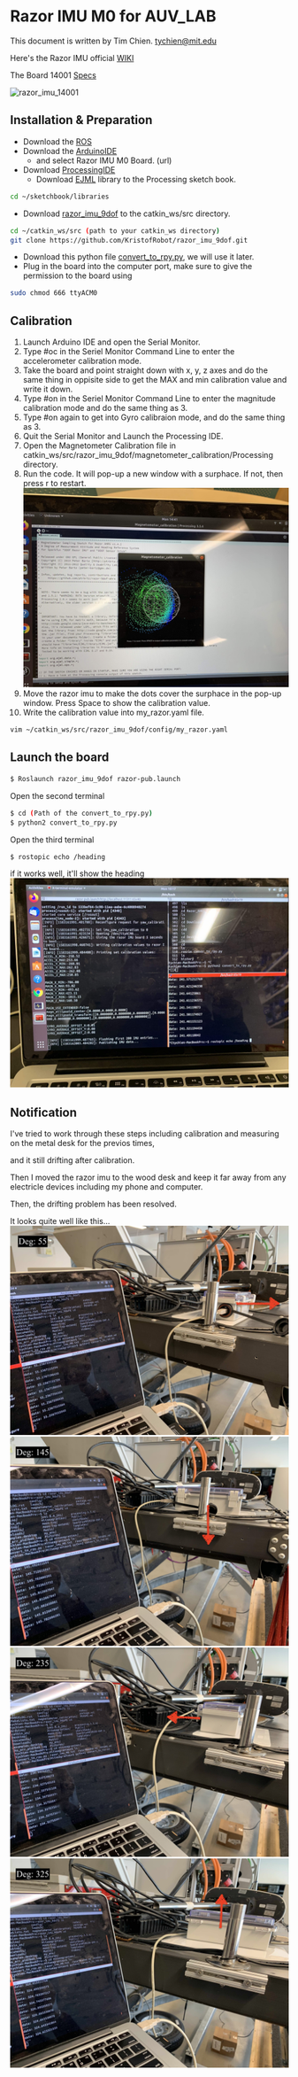 # Razor IMU M0 for AUV_LAB

This document is written by Tim Chien. tychien@mit.edu

Here's the Razor IMU official [WIKI](http://wiki.ros.org/razor_imu_9dof)

The Board 14001 [Specs](https://www.sparkfun.com/products/14001) 

![razor_imu_14001](https://github.com/tychien/mitseagrantauv/blob/master/IMG_7081)
## Installation & Preparation

*  Download the [ROS](http://wiki.ros.org/melodic/Installation/Ubuntu)
*  Download the [ArduinoIDE](https://www.arduino.cc/en/guide/linux#toc2)
    *  and select Razor IMU M0 Board. (url) 
*  Download [ProcessingIDE](https://processing.org/download/)
    * Download [EJML](https://github.com/tychien/mitseagrantauv/blob/master/EJML) library to the Processing sketch book.
```bash 
cd ~/sketchbook/libraries
```
*  Download [razor_imu_9dof](https://github.com/KristofRobot/razor_imu_9dof) to the catkin_ws/src directory. 
```bash 
cd ~/catkin_ws/src (path to your catkin_ws directory)
git clone https://github.com/KristofRobot/razor_imu_9dof.git 
```
*  Download this python file [convert_to_rpy.py](https://github.com/tychien/mitseagrantauv/blob/master/convert_to_rpy.py), we will use it later. 
*  Plug in the board into the computer port, make sure to give the permission to the board using
```bash 
sudo chmod 666 ttyACM0 
```
## Calibration

1.  Launch Arduino IDE and open the Serial Monitor.
1.  Type #oc in the Seriel Monitor Command Line to enter the accelerometer calibration mode.
1.  Take the board and point straight down with x, y, z axes and do the same thing in oppisite side to get the MAX and min calibration value and write it down.
1.  Type #on in the Seriel Monitor Command Line to enter the magnitude calibration mode and do the same thing as 3.
1.  Type #on again to get into Gyro calibraion mode, and do the same thing as 3.
1.  Quit the Serial Monitor and Launch the Processing IDE. 
1.  Open the Magnetometer Calibration file in catkin_ws/src/razor_imu_9dof/magnetometer_calibration/Processing directory.
1.  Run the code. It will pop-up a new window with a surphace. If not, then press r to restart.
![IMAGE of the pop-up window](https://github.com/tychien/mitseagrantauv/blob/master/processing_megnetometer_calibration.jpg)
1.  Move the razor imu to make the dots cover the surphace in the pop-up window. Press Space to show the calibration value.
1.  Write the calibration value into my_razor.yaml file. 
```bash 
vim ~/catkin_ws/src/razor_imu_9dof/config/my_razor.yaml
```
##  Launch the board

```bash
$ Roslaunch razor_imu_9dof razor-pub.launch 
```

Open the second terminal 

```bash
$ cd (Path of the convert_to_rpy.py)
$ python2 convert_to_rpy.py 
```

Open the third terminal 

```bash
$ rostopic echo /heading 
``` 
if it works well, it'll show the heading 
![show the heading](https://github.com/tychien/mitseagrantauv/blob/master/heading.jpg)
## Notification

I've tried to work through these steps including calibration and measuring on the metal desk for the previos times, 

and it still drifting after calibration.

Then I moved the razor imu to the wood desk and keep it far away from any electricle devices including my phone and computer. 

Then, the drifting problem has been resolved. 

It looks quite well like this...
![deg55](https://github.com/tychien/mitseagrantauv/blob/master/deg55.jpg)
![deg145](https://github.com/tychien/mitseagrantauv/blob/master/deg145.jpg)
![deg235](https://github.com/tychien/mitseagrantauv/blob/master/deg234.jpg)
![deg325](https://github.com/tychien/mitseagrantauv/blob/master/deg324.jpg) 
